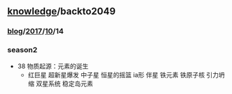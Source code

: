 ## [knowledge](../knowledge.md)/backto2049
### [blog](../../../README.md)/[2017](../../README.md)/[10](../README.md)/14
### season2
  * 38 物质起源：元素的诞生
    * 红巨星 超新星爆发 中子星 恒星的摇篮 ia形 伴星 铁元素 铁原子核
     引力坍缩 双星系统 稳定岛元素